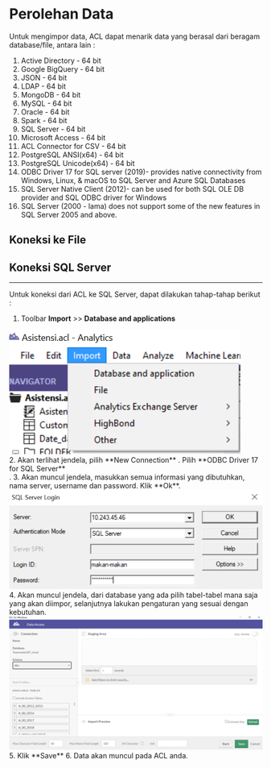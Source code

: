 # Perolehan Data

Untuk mengimpor data, ACL dapat menarik data yang berasal dari beragam database/file, antara lain :
1. Active Directory - 64 bit
2. Google BigQuery - 64 bit
3. JSON - 64 bit
4. LDAP - 64 bit
5. MongoDB - 64 bit
6. MySQL - 64 bit
7. Oracle - 64 bit
8. Spark - 64 bit
9. SQL Server - 64 bit
10. Microsoft Access - 64 bit
11. ACL Connector for CSV - 64 bit
12. PostgreSQL ANSI(x64) - 64 bit
13. PostgreSQL Unicode(x64) - 64 bit
14. ODBC Driver 17 for SQL server (2019)- provides native connectivity from Windows, Linux, & macOS to SQL Server and Azure SQL Databases
15. SQL Server Native Client (2012)- can be used for both SQL OLE DB provider and SQL ODBC driver for Windows
16. SQL Server (2000 - lama) does not support some of the new features in SQL Server 2005 and above. 


## Koneksi ke File

## Koneksi SQL Server
***

Untuk koneksi dari ACL ke SQL Server, dapat dilakukan tahap-tahap berikut :
1. Toolbar **Import** >> **Database and applications**<br>
<kbd>
<a href="url">
  <img src="https://github.com/ansyaku/tabk.acl/blob/main/img/SQL1.png" >
</a>
  </kbd>
  <br>
 2. Akan terlihat jendela, pilih **New Connection** . Pilih **ODBC Driver 17 for SQL Server**<br>.
 3. Akan muncul jendela, masukkan semua informasi yang dibutuhkan, nama server, username dan password. Klik **Ok**.<br>
<kbd>
<a href="url">
  <img src="https://github.com/ansyaku/tabk.acl/blob/main/img/SQL2.png" >
</a>
  </kbd><br>
 4. Akan muncul jendela, dari database yang ada pilih tabel-tabel mana saja yang akan diimpor, selanjutnya lakukan pengaturan yang sesuai dengan kebutuhan.<br>
<kbd>
<a href="url">
  <img src="https://github.com/ansyaku/tabk.acl/blob/main/img/SQL3.png" >
</a>
  </kbd>
  <br>
5. Klik **Save**
6. Data akan muncul pada ACL anda.
